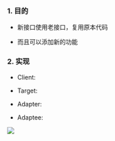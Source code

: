 ### 1. 目的

- 新接口使用老接口，复用原本代码

- 而且可以添加新的功能

### 2. 实现

- Client: 

- Target: 

- Adapter: 

- Adaptee:

![](https://bkimg.cdn.bcebos.com/pic/0df431adcbef76097e1790c22ddda3cc7cd99e4a?x-bce-process=image/watermark,image_d2F0ZXIvYmFpa2U4MA==,g_7,xp_5,yp_5/format,f_auto)


